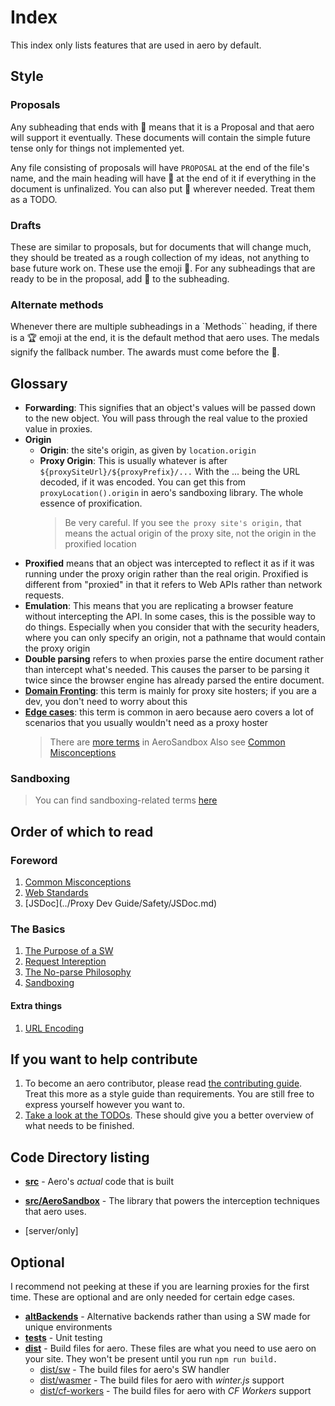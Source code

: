# Index

This index only lists features that are used in aero by default.

## Style

### Proposals

Any subheading that ends with 🧪 means that it is a Proposal and that aero will support it eventually. These documents will contain the simple future tense only for things not implemented yet.

Any file consisting of proposals will have `PROPOSAL` at the end of the file's name, and the main heading will have 🧪 at the end of it if everything in the document is unfinalized. You can also put 🧪 wherever needed. Treat them as a TODO.

### Drafts

These are similar to proposals, but for documents that will change much, they should be treated as a rough collection of my ideas, not anything to base future work on. These use the emoji 📝. For any subheadings that are ready to be in the proposal, add 🧪 to the subheading.

### Alternate methods

Whenever there are multiple subheadings in a `Methods`` heading, if there is a 🏆 emoji at the end, it is the default method that aero uses. The medals signify the fallback number. The awards must come before the 🧪.

## Glossary

- **Forwarding**: This signifies that an object's values will be passed down to the new object. You will pass through the real value to the proxied value in proxies.
- **Origin**
  - **Origin**: the site's origin, as given by `location.origin`
  - **Proxy Origin**: This is usually whatever is after `${proxySiteUrl}/${proxyPrefix}/...` With the ... being the URL decoded, if it was encoded. You can get this from `proxyLocation().origin` in aero's sandboxing library. The whole essence of proxification.
    > Be very careful. If you see `the proxy site's origin,` that means the actual origin of the proxy site, not the origin in the proxified location
- **Proxified** means that an object was intercepted to reflect it as if it was running under the proxy origin rather than the real origin. Proxified is different from "proxied" in that it refers to Web APIs rather than network requests.
- **Emulation**: This means that you are replicating a browser feature without intercepting the API. In some cases, this is the possible way to do things. Especially when you consider that with the security headers, where you can only specify an origin, not a pathname that would contain the proxy origin
- **Double parsing** refers to when proxies parse the entire document rather than intercept what's needed. This causes the parser to be parsing it twice since the browser engine has already parsed the entire document.
- **[Domain Fronting](../For%20hosters/Domain%20Fronting.md)**: this term is mainly for proxy site hosters; if you are a dev, you don't need to worry about this
- **[Edge cases](https://en.wikipedia.org/wiki/Edge_case)**: this term is common in aero because aero covers a lot of scenarios that you usually wouldn't need as a proxy hoster
  > There are [more terms](../../src/AeroSandbox/docs/README.md#glossary) in AeroSandbox
  > Also see [Common Misconceptions](../Common%20Misconceptions.md)

### Sandboxing

> You can find sandboxing-related terms [here](../../src/AeroSandbox/docs/README.md#glossary)

## Order of which to read

### Foreword

1. [Common Misconceptions](./Common%20Misconceptions.md)
2. [Web Standards](./Web%20Standards.md)
3. [JSDoc](../Proxy Dev Guide/Safety/JSDoc.md)

### The Basics

1. [The Purpose of a SW](./The%20Purpose%20of%20a%20SW.md)
2. [Request Intereption](./Request%20Interception.md)
3. [The No-parse Philosophy](./The%20No-parse%20Philosophy.md)
4. [Sandboxing](../../src/AeroSandbox/Index.md)

#### Extra things

1. [URL Encoding](./URL%20Encoding.md)

## If you want to help contribute

1. To become an aero contributor, please read [the contributing guide](./docs/CONTRIBUTING.md). Treat this more as a style guide than requirements. You are still free to express yourself however you want to.
2. [Take a look at the TODOs](./TODO.md). These should give you a better overview of what needs to be finished.

## Code Directory listing

- **[src](./src)** - Aero's _actual_ code that is built
- **[src/AeroSandbox](../../src/AeroSandbox/)** - The library that powers the interception techniques that aero uses.

- [server/only]
## Optional

I recommend not peeking at these if you are learning proxies for the first time. These are optional and are only needed for certain edge cases.

- **[altBackends](../../src/altBackends)** - Alternative backends rather than using a SW made for unique environments
- **[tests](../../tests/)** - Unit testing
- **[dist](../../dist)** - Build files for aero. These files are what you need to use aero on your site. They won't be present until you run `npm run build.`
  - [dist/sw](../../dist/sw) - The build files for aero's SW handler
  - [dist/wasmer](../../dist/sw) - The build files for aero with *winter.js* support
  - [dist/cf-workers](../../dist/cf-workers) - The build files for aero with *CF Workers* support